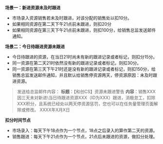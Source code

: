**场景一：新进资源未及时跟进**

- 市场录入资源销售若未及时跟进，对该分配的销售处以扣10分。
- 如果相同资源在第二天下午21点前未跟进，则扣20分
- 如果相同资源在第三天下午21点前未跟进，则扣100分，给销售总监发送邮件通知。

**场景二：今日待跟进资源未跟进**

- 今日待跟进的资源，在当日21时尚未有新的跟进记录或者标记，则扣分15分。
- 同一资源在第二天21时依然没有新的跟进记录或者标记，则扣30分。
- 同一资源在第三天下午21时还是没有新的跟进记录或者标记，则扣150分，给销售总监发送邮件通知，并且默认给销售停资源两天，停资源原因：未及时跟进资源。

> 发送给总监邮件内容：
**标题**：【和创CS】资源未跟进警告
**内容**：销售XXX因三天未对新进\当日待跟进资源XXX（ID为XXX）跟进，消极怠工，扣除XXX积分，且系统已经处以两天停资源惩罚，您也可以在任务量管理页面解除或修改。
XXXX年X月X日

**扣分时间节点**

- 市场录入：每天下午18点作为一个节点，18点之后录入的算作第二天的资源。
- 销售跟进：每天下午21点作为一个节点，21点后未跟进的资源，做扣分处理。